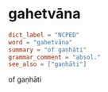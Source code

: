 # gahetvāna

``` toml
dict_label = "NCPED"
word = "gahetvāna"
summary = "of gaṇhāti"
grammar_comment = "absol."
see_also = ["gaṇhāti"]
```

of gaṇhāti

